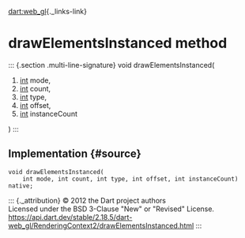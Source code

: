 [dart:web\_gl](../../dart-web_gl/dart-web_gl-library){._links-link}

drawElementsInstanced method
============================

::: {.section .multi-line-signature}
void drawElementsInstanced(

1.  [int](../../dart-core/int-class) mode,
2.  [int](../../dart-core/int-class) count,
3.  [int](../../dart-core/int-class) type,
4.  [int](../../dart-core/int-class) offset,
5.  [int](../../dart-core/int-class) instanceCount

)
:::

Implementation {#source}
--------------

``` {.language-dart data-language="dart"}
void drawElementsInstanced(
    int mode, int count, int type, int offset, int instanceCount) native;
```

::: {._attribution}
© 2012 the Dart project authors\
Licensed under the BSD 3-Clause \"New\" or \"Revised\" License.\
<https://api.dart.dev/stable/2.18.5/dart-web_gl/RenderingContext2/drawElementsInstanced.html>
:::
